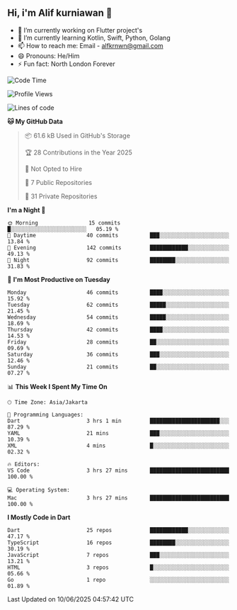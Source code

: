 ## Hi, i'm Alif kurniawan 👋

- 🔭 I’m currently working on Flutter project's
- 🌱 I’m currently learning Kotlin, Swift, Python, Golang
- 📫 How to reach me: Email - alfkrnwn@gmail.com
- 😄 Pronouns: He/Him
- ⚡ Fun fact: North London Forever

<!--START_SECTION:waka-->
![Code Time](http://img.shields.io/badge/Code%20Time-64%20hrs%2036%20mins-blue)

![Profile Views](http://img.shields.io/badge/Profile%20Views-87-blue)

![Lines of code](https://img.shields.io/badge/From%20Hello%20World%20I%27ve%20Written-175.8%20thousand%20lines%20of%20code-blue)

**🐱 My GitHub Data** 

> 📦 61.6 kB Used in GitHub's Storage 
 > 
> 🏆 28 Contributions in the Year 2025
 > 
> 🚫 Not Opted to Hire
 > 
> 📜 7 Public Repositories 
 > 
> 🔑 31 Private Repositories 
 > 
**I'm a Night 🦉** 

```text
🌞 Morning                15 commits          █░░░░░░░░░░░░░░░░░░░░░░░░   05.19 % 
🌆 Daytime                40 commits          ███░░░░░░░░░░░░░░░░░░░░░░   13.84 % 
🌃 Evening                142 commits         ████████████░░░░░░░░░░░░░   49.13 % 
🌙 Night                  92 commits          ████████░░░░░░░░░░░░░░░░░   31.83 % 
```
📅 **I'm Most Productive on Tuesday** 

```text
Monday                   46 commits          ████░░░░░░░░░░░░░░░░░░░░░   15.92 % 
Tuesday                  62 commits          █████░░░░░░░░░░░░░░░░░░░░   21.45 % 
Wednesday                54 commits          █████░░░░░░░░░░░░░░░░░░░░   18.69 % 
Thursday                 42 commits          ████░░░░░░░░░░░░░░░░░░░░░   14.53 % 
Friday                   28 commits          ██░░░░░░░░░░░░░░░░░░░░░░░   09.69 % 
Saturday                 36 commits          ███░░░░░░░░░░░░░░░░░░░░░░   12.46 % 
Sunday                   21 commits          ██░░░░░░░░░░░░░░░░░░░░░░░   07.27 % 
```


📊 **This Week I Spent My Time On** 

```text
🕑︎ Time Zone: Asia/Jakarta

💬 Programming Languages: 
Dart                     3 hrs 1 min         ██████████████████████░░░   87.29 % 
YAML                     21 mins             ███░░░░░░░░░░░░░░░░░░░░░░   10.39 % 
XML                      4 mins              █░░░░░░░░░░░░░░░░░░░░░░░░   02.32 % 

🔥 Editors: 
VS Code                  3 hrs 27 mins       █████████████████████████   100.00 % 

💻 Operating System: 
Mac                      3 hrs 27 mins       █████████████████████████   100.00 % 
```

**I Mostly Code in Dart** 

```text
Dart                     25 repos            ████████████░░░░░░░░░░░░░   47.17 % 
TypeScript               16 repos            ████████░░░░░░░░░░░░░░░░░   30.19 % 
JavaScript               7 repos             ███░░░░░░░░░░░░░░░░░░░░░░   13.21 % 
HTML                     3 repos             █░░░░░░░░░░░░░░░░░░░░░░░░   05.66 % 
Go                       1 repo              ░░░░░░░░░░░░░░░░░░░░░░░░░   01.89 % 
```




 Last Updated on 10/06/2025 04:57:42 UTC
<!--END_SECTION:waka-->
